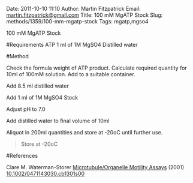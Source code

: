 Date: 2011-10-10 11:10
Author: Martin Fitzpatrick
Email: martin.fitzpatrick@gmail.com
Title: 100 mM MgATP Stock
Slug: methods/1359/100-mm-mgatp-stock
Tags: mgatp,mgso4

100 mM MgATP Stock





#Requirements
ATP
1 ml of 1M MgSO4
Distilled water


#Method

Check the formula weight of ATP product. Calculate required quantity for 10ml of 100mM solution. Add to a suitable container.



Add 8.5 ml distilled water



Add 1 ml of 1M MgSO4 Stock 



Adjust pH to 7.0



Add distilled water to final volume of 10ml



Aliquot in 200ml quantities and store at -20oC until further use.


>Store at -20oC




#References


Clare M. Waterman-Storer [Microtubule/Organelle Motility Assays](http://dx.doi.org/10.1002/0471143030.cb1301s00)  (2001)
[10.1002/0471143030.cb1301s00](http://dx.doi.org/10.1002/0471143030.cb1301s00)



